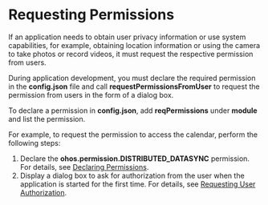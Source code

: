 # Requesting Permissions


If an application needs to obtain user privacy information or use system capabilities, for example, obtaining location information or using the camera to take photos or record videos, it must request the respective permission from users.


During application development, you must declare the required permission in the **config.json** file and call **requestPermissionsFromUser** to request the permission from users in the form of a dialog box.


To declare a permission in **config.json**, add **reqPermissions** under **module** and list the permission.

For example, to request the permission to access the calendar, perform the following steps:

1. Declare the **ohos.permission.DISTRIBUTED_DATASYNC** permission. For details, see [Declaring Permissions](../security/AccessToken/declare-permissions.md).
2. Display a dialog box to ask for authorization from the user when the application is started for the first time. For details, see [Requesting User Authorization](../security/AccessToken/request-user-authorization.md).
